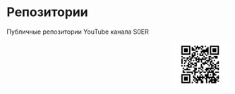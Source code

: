 # Репозитории
Публичные репозитории YouTube канала S0ER 

<p align="right">
  <img width="128" src="https://github.com/soerdev/soerdev/blob/master/qr/youtube.png" alt="S0ER QRCode Link"/>
</p>



